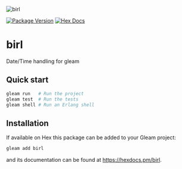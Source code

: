 ![birl](https://raw.githubusercontent.com/massivefermion/birl/main/logo.png)

[![Package Version](https://img.shields.io/hexpm/v/birl)](https://hex.pm/packages/birl)
[![Hex Docs](https://img.shields.io/badge/hex-docs-ffaff3)](https://hexdocs.pm/birl/)

# birl

Date/Time handling for gleam

## Quick start

```sh
gleam run   # Run the project
gleam test  # Run the tests
gleam shell # Run an Erlang shell
```

## Installation

If available on Hex this package can be added to your Gleam project:

```sh
gleam add birl
```

and its documentation can be found at <https://hexdocs.pm/birl>.
